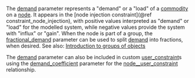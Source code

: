 The [demand](@ref) parameter represents a "demand" or a "load" of a [commodity](@ref) on a [node](@ref).
It appears in the [node injection constraint](@ref constraint_node_injection),
with positive values interpreted as "demand" or "load" for the modelled system,
while negative values provide the system with "influx" or "gain".
When the node is part of a group, the [fractional\_demand](@ref) parameter can be used to split [demand](@ref) into fractions,
when desired. See also: [Introduction to groups of objects](@ref)

The [demand](@ref) parameter can also be included in custom [user\_constraint](@ref)s
using the [demand\_coefficient](@ref) parameter for the [node\_\_user\_constraint](@ref) relationship.
